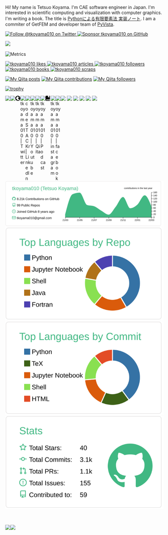 Hi! My name is Tetsuo Koyama. I'm CAE software engineer in Japan. I'm interested in scientific computing and visualization with computer graphics. I'm writing a book. The title is [Pythonによる有限要素法 実装ノート](https://www.amazon.co.jp/dp/B09SPMYZN4). I am a commiter of GetFEM and developer team of [PyVista](https://github.com/orgs/pyvista/people).

<p>
  <a href="https://twitter.com/intent/follow?screen_name=tkoyama010">
    <img src="https://user-images.githubusercontent.com/7629661/87821427-202e0280-c870-11ea-9e38-8c7c74856753.png" width="144" alt="Follow @tkoyama010 on Twitter" title="Follow @tkoyama010 on Twitter">
  </a>

  <a href="https://github.com/sponsors/tkoyama010">
    <img src="https://user-images.githubusercontent.com/7629661/87821425-1f956c00-c870-11ea-9871-a76f99739501.png" width="156" alt="Sponsor tkoyama010 on GitHub" title="Sponsor tkoyama010 on GitHub">
  </a>
</p>


![](https://komarev.com/ghpvc/?username=tkoyama010)

![Metrics](https://metrics.lecoq.io/tkoyama010?template=classic&config.timezone=Asia%2FTokyo)

<!-- Like のバッジ -->
<a href="https://zenn.dev/tkoyama010">
  <img src="https://zenn.badge.nikaera.com/s/tkoyama010/likes?style=plastic" alt="tkoyama010 likes" />
</a>

<!-- Articles のバッジ -->
<a href="https://zenn.dev/tkoyama010/articles">
  <img src="https://zenn.badge.nikaera.com/s/tkoyama010/articles?style=plastic" alt="tkoyama010 articles" />
</a>

<!-- Followers のバッジ -->
<a href="https://zenn.dev/tkoyama010/followers">
  <img src="https://zenn.badge.nikaera.com/s/tkoyama010/followers?style=plastic" alt="tkoyama010 followers" />
</a>

<!-- Books のバッジ -->
<a href="https://zenn.dev/tkoyama010/books">
  <img src="https://zenn.badge.nikaera.com/s/tkoyama010/books?style=plastic" alt="tkoyama010 books" />
</a>

<!-- Scraps のバッジ -->
<a href="https://zenn.dev/tkoyama010/scraps">
  <img src="https://zenn.badge.nikaera.com/s/tkoyama010/scraps?style=plastic" alt="tkoyama010 scraps" />
</a>

[![My Qiita posts](https://qiita-badge.apiapi.app/s/tkoyama010/posts.svg)](http://qiita.com/tkoyama010)
[![My Qiita contributions](https://qiita-badge.apiapi.app/s/tkoyama010/contributions.svg)](http://qiita.com/tkoyama010)
[![My Qiita followers](https://qiita-badge.apiapi.app/s/tkoyama010/followers.svg)](http://qiita.com/tkoyama010)

[![trophy](https://github-profile-trophy.vercel.app/?username=tkoyama010)](https://github.com/ryo-ma/github-profile-trophy)


<a href="https://github.com/tkoyama010/github-readme-stats">
  <img align="left" src="https://github-readme-stats.vercel.app/api?username=tkoyama010&count_private=true&show_icons=true" />
</a>
<a href="https://github.com/tkoyama010/github-readme-stats">
  <img align="left" src="https://github-readme-stats.vercel.app/api/top-langs/?username=tkoyama010" />
</a>

[<img align="left" alt="tkoyama010.com" width="16px" src="https://raw.githubusercontent.com/iconic/open-iconic/master/svg/globe.svg" />](https://note.com/tkoyama)
[<img align="left" alt="tkoyama010 | Twitter" width="16px" src="https://cdn.jsdelivr.net/npm/simple-icons@v3/icons/twitter.svg" />](https://twitter.com/tkoyama010)
[<img align="left" alt="codeSTACKr | LinkedIn" width="16px" src="https://cdn.jsdelivr.net/npm/simple-icons@v3/icons/linkedin.svg" />](https://linkedin.com/in/tetsuo-koyama-022540190)
[<img align="left" alt="tkoyama010 | Youtube" width="16px" src="https://cdn.jsdelivr.net/npm/simple-icons@v3/icons/youtube.svg" />](https://www.youtube.com/channel/UC6vSvx6nR2WyHVkIyrx4wYQ)
[<img align="left" alt="tkoyama010 | Qiita" width="16px" src="https://cdn.jsdelivr.net/npm/simple-icons@3.6.1/icons/qiita.svg" />](https://qiita.com/tkoyama010)
[<img align="left" alt="tkoyama010 | Podcast" width="16px" src="https://cdn.jsdelivr.net/npm/simple-icons@3.6.1/icons/googlepodcasts.svg" />](https://podcasts.google.com/feed/aHR0cHM6Ly9yYWRpb3RhbGsuanAvcnNzL2M5NTA2NTU3YWU5MDk0NzE?sa=X&ved=2ahUKEwjj0pvG3dTrAhVvEqYKHWvwApQQ9sEGegQIARAC)
[<img align="left" alt="tkoyama010.com" width="16px" src="https://raw.githubusercontent.com/iconic/open-iconic/master/svg/book.svg" />](https://tkoyama010.booth.pm/)
[<img align="left" alt="tkoyama010 | instagram" width="16px" src="https://cdn.jsdelivr.net/npm/simple-icons@3.6.1/icons/instagram.svg" />](https://www.instagram.com/tkoyama010/)
[<img align="left" alt="tkoyama010 | facebook" width="16px" src="https://cdn.jsdelivr.net/npm/simple-icons@3.6.1/icons/facebook.svg" />](https://www.facebook.com/tetsuo.koyama.94/)

![](https:///badge/OS-Linux-informational?style=flat&logo=linux&logoColor=white&color=2bbc8a)
![](https://img.shields.io/badge/Code-Python-informational?style=flat&logo=python&logoColor=white&color=2bbc8a)
![](https://img.shields.io/badge/Code-C++-informational?style=flat&logo=c%2B%2B&logoColor=white&color=2bbc8a)
![](https://img.shields.io/badge/Shell-Bash-informational?style=flat&logo=gnu-bash&logoColor=white&color=2bbc8a)
![](https://img.shields.io/badge/Tools-Docker-informational?style=flat&logo=docker&logoColor=white&color=2bbc8a)
![](https://img.shields.io/badge/Editors-Vim-informational?style=flat&logoColor=white&color=2bbc8a)
<br>
</br>
[![](https://raw.githubusercontent.com/tkoyama010/tkoyama010/master/profile-summary-card-output/vue/0-profile-details.svg)](https://github.com/vn7n24fzkq/github-profile-summary-cards)
[![](https://raw.githubusercontent.com/tkoyama010/tkoyama010/master/profile-summary-card-output/vue/1-repos-per-language.svg)](https://github.com/vn7n24fzkq/github-profile-summary-cards)
[![](https://raw.githubusercontent.com/tkoyama010/tkoyama010/master/profile-summary-card-output/vue/2-most-commit-language.svg)](https://github.com/vn7n24fzkq/github-profile-summary-cards)
[![](https://raw.githubusercontent.com/tkoyama010/tkoyama010/master/profile-summary-card-output/vue/3-stats.svg)](https://github.com/vn7n24fzkq/github-profile-summary-cards)
<!--
**hrntsm/hrntsm** is a ✨ _special_ ✨ repository because its `README.md` (this file) appears on your GitHub profile.

Here are some ideas to get you started:

- 🔭 I’m currently working on ...
- 🌱 I’m currently learning ...
- 👯 I’m looking to collaborate on ...
- 🤔 I’m looking for help with ...
- 💬 Ask me about ...
- 📫 How to reach me: ...
- 😄 Pronouns: ...
- ⚡ Fun fact: ...
-->

<br>
</br>
<a href="https://github.com/anuraghazra/github-readme-stats">
  <img align="left" src="https://github-readme-stats.vercel.app/api?username=tkoyama010&count_private=true&show_icons=true&theme=buefy" />
</a>
<a href="https://github.com/anuraghazra/github-readme-stats">
  <img align="left" src="https://github-readme-stats.vercel.app/api/top-langs/?username=tkoyama010&theme=buefy" />
</a>
